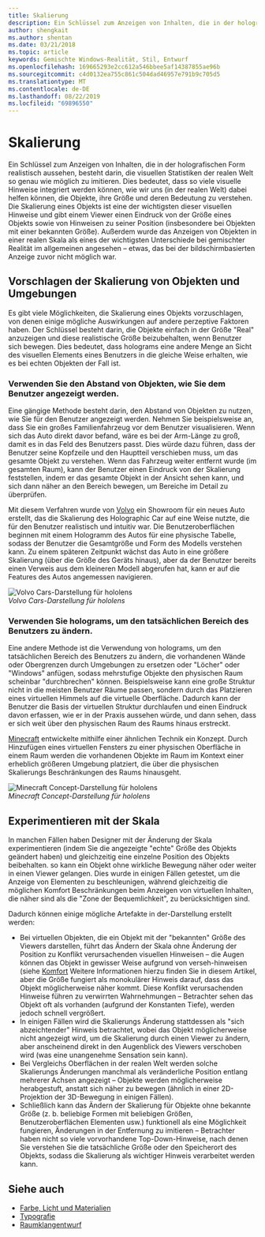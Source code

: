 ```yaml
---
title: Skalierung
description: Ein Schlüssel zum Anzeigen von Inhalten, die in der holografischen Form realistisch aussehen, besteht darin, die visuellen Statistiken der realen Welt so genau wie möglich zu imitieren.
author: shengkait
ms.author: shentan
ms.date: 03/21/2018
ms.topic: article
keywords: Gemischte Windows-Realität, Stil, Entwurf
ms.openlocfilehash: 169665293e2cc612a546bbee5af14387855ae96b
ms.sourcegitcommit: c4d0132ea755c861c504dad46957e791b9c705d5
ms.translationtype: MT
ms.contentlocale: de-DE
ms.lasthandoff: 08/22/2019
ms.locfileid: "69896550"
---
```

# <a name="scale"></a>Skalierung

Ein Schlüssel zum Anzeigen von Inhalten, die in der holografischen Form realistisch aussehen, besteht darin, die visuellen Statistiken der realen Welt so genau wie möglich zu imitieren. Dies bedeutet, dass so viele visuelle Hinweise integriert werden können, wie wir uns (in der realen Welt) dabei helfen können, die Objekte, ihre Größe und deren Bedeutung zu verstehen. Die Skalierung eines Objekts ist eine der wichtigsten dieser visuellen Hinweise und gibt einem Viewer einen Eindruck von der Größe eines Objekts sowie von Hinweisen zu seiner Position (insbesondere bei Objekten mit einer bekannten Größe). Außerdem wurde das Anzeigen von Objekten in einer realen Skala als eines der wichtigsten Unterschiede bei gemischter Realität im allgemeinen angesehen – etwas, das bei der bildschirmbasierten Anzeige zuvor nicht möglich war.

## <a name="how-to-suggest-the-scale-of-objects-and-environments"></a>Vorschlagen der Skalierung von Objekten und Umgebungen

Es gibt viele Möglichkeiten, die Skalierung eines Objekts vorzuschlagen, von denen einige mögliche Auswirkungen auf andere perzeptive Faktoren haben. Der Schlüssel besteht darin, die Objekte einfach in der Größe "Real" anzuzeigen und diese realistische Größe beizubehalten, wenn Benutzer sich bewegen. Dies bedeutet, dass holograms eine andere Menge an Sicht des visuellen Elements eines Benutzers in die gleiche Weise erhalten, wie es bei echten Objekten der Fall ist.

### <a name="utilize-the-distance-of-objects-as-they-are-presented-to-the-user"></a>Verwenden Sie den Abstand von Objekten, wie Sie dem Benutzer angezeigt werden.

Eine gängige Methode besteht darin, den Abstand von Objekten zu nutzen, wie Sie für den Benutzer angezeigt werden. Nehmen Sie beispielsweise an, dass Sie ein großes Familienfahrzeug vor dem Benutzer visualisieren. Wenn sich das Auto direkt davor befand, wäre es bei der Arm-Länge zu groß, damit es in das Feld des Benutzers passt. Dies würde dazu führen, dass der Benutzer seine Kopfzeile und den Hauptteil verschieben muss, um das gesamte Objekt zu verstehen. Wenn das Fahrzeug weiter entfernt wurde (im gesamten Raum), kann der Benutzer einen Eindruck von der Skalierung feststellen, indem er das gesamte Objekt in der Ansicht sehen kann, und sich dann näher an den Bereich bewegen, um Bereiche im Detail zu überprüfen.

Mit diesem Verfahren wurde von [Volvo](https://www.youtube.com/watch?v=DilzwF90vec) ein Showroom für ein neues Auto erstellt, das die Skalierung des Holographic Car auf eine Weise nutzte, die für den Benutzer realistisch und intuitiv war. Die Benutzeroberflächen beginnen mit einem Hologramm des Autos für eine physische Tabelle, sodass der Benutzer die Gesamtgröße und Form des Modells verstehen kann. Zu einem späteren Zeitpunkt wächst das Auto in eine größere Skalierung (über die Größe des Geräts hinaus), aber da der Benutzer bereits einen Verweis aus dem kleineren Modell abgerufen hat, kann er auf die Features des Autos angemessen navigieren.

![Volvo Cars-Darstellung für hololens](images/volvo-cars-microsoft-hololens-experience01-640px.jpg)<br>
*Volvo Cars-Darstellung für hololens*

### <a name="use-holograms-to-modify-the-users-real-space"></a>Verwenden Sie holograms, um den tatsächlichen Bereich des Benutzers zu ändern.

Eine andere Methode ist die Verwendung von holograms, um den tatsächlichen Bereich des Benutzers zu ändern, die vorhandenen Wände oder Obergrenzen durch Umgebungen zu ersetzen oder "Löcher" oder "Windows" anfügen, sodass mehrstufige Objekte den physischen Raum scheinbar "durchbrechen" können. Beispielsweise kann eine große Struktur nicht in die meisten Benutzer Räume passen, sondern durch das Platzieren eines virtuellen Himmels auf die virtuelle Oberfläche. Dadurch kann der Benutzer die Basis der virtuellen Struktur durchlaufen und einen Eindruck davon erfassen, wie er in der Praxis aussehen würde, und dann sehen, dass er sich weit über den physischen Raum des Raums hinaus erstreckt.

[Minecraft](https://minecraft.net/) entwickelte mithilfe einer ähnlichen Technik ein Konzept. Durch Hinzufügen eines virtuellen Fensters zu einer physischen Oberfläche in einem Raum werden die vorhandenen Objekte im Raum im Kontext einer erheblich größeren Umgebung platziert, die über die physischen Skalierungs Beschränkungen des Raums hinausgeht.

![Minecraft Concept-Darstellung für hololens](images/800px-minecraftwindow-640px.jpg)<br>
*Minecraft Concept-Darstellung für hololens*

## <a name="experimenting-with-scale"></a>Experimentieren mit der Skala

In manchen Fällen haben Designer mit der Änderung der Skala experimentieren (indem Sie die angezeigte "echte" Größe des Objekts geändert haben) und gleichzeitig eine einzelne Position des Objekts beibehalten. so kann ein Objekt ohne wirkliche Bewegung näher oder weiter in einen Viewer gelangen. Dies wurde in einigen Fällen getestet, um die Anzeige von Elementen zu beschleunigen, während gleichzeitig die möglichen Komfort Beschränkungen beim Anzeigen von virtuellen Inhalten, die näher sind als die "Zone der Bequemlichkeit", zu berücksichtigen sind.

Dadurch können einige mögliche Artefakte in der-Darstellung erstellt werden:
* Bei virtuellen Objekten, die ein Objekt mit der "bekannten" Größe des Viewers darstellen, führt das Ändern der Skala ohne Änderung der Position zu Konflikt verursachenden visuellen Hinweisen – die Augen können das Objekt in gewisser Weise aufgrund von verseh-hinweisen (siehe [Komfort](comfort.md) Weitere Informationen hierzu finden Sie in diesem Artikel, aber die Größe fungiert als monokulärer Hinweis darauf, dass das Objekt möglicherweise näher kommt. Diese Konflikt verursachenden Hinweise führen zu verwirrten Wahrnehmungen – Betrachter sehen das Objekt oft als vorhanden (aufgrund der Konstanten Tiefe), werden jedoch schnell vergrößert.
* In einigen Fällen wird die Skalierungs Änderung stattdessen als "sich abzeichtender" Hinweis betrachtet, wobei das Objekt möglicherweise nicht angezeigt wird, um die Skalierung durch einen Viewer zu ändern, aber anscheinend direkt in den Augenblick des Viewers verschoben wird (was eine unangenehme Sensation sein kann).
* Bei Vergleichs Oberflächen in der realen Welt werden solche Skalierungs Änderungen manchmal als veränderliche Position entlang mehrerer Achsen angezeigt – Objekte werden möglicherweise herabgestuft, anstatt sich näher zu bewegen (ähnlich in einer 2D-Projektion der 3D-Bewegung in einigen Fällen).
* Schließlich kann das Ändern der Skalierung für Objekte ohne bekannte Größe (z. b. beliebige Formen mit beliebigen Größen, Benutzeroberflächen Elementen usw.) funktionell als eine Möglichkeit fungieren, Änderungen in der Entfernung zu imitieren – Betrachter haben nicht so viele vorvorhandene Top-Down-Hinweise, nach denen Sie verstehen Sie die tatsächliche Größe oder den Speicherort des Objekts, sodass die Skalierung als wichtiger Hinweis verarbeitet werden kann.

## <a name="see-also"></a>Siehe auch
* [Farbe, Licht und Materialien](color,-light-and-materials.md)
* [Typografie](typography.md)
* [Raumklangentwurf](spatial-sound-design.md)

